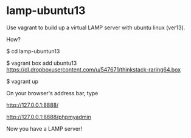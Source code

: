 lamp-ubuntu13
=============

Use vagrant to build up a virtual LAMP server with ubuntu linux (ver13).

How?

$ cd lamp-ubuntun13

$ vagrant box add ubuntu13 https://dl.dropboxusercontent.com/u/547671/thinkstack-raring64.box

$ vagrant up

On your browser's address bar, type

http://127.0.0.1:8888/

http://127.0.0.1:8888/phpmyadmin

Now you have a LAMP server!
	

